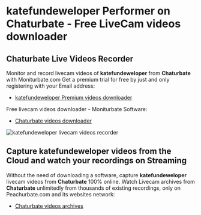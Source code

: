 # katefundeweloper Performer on Chaturbate - Free LiveCam videos downloader

## Chaturbate Live Videos Recorder

Monitor and record livecam videos of **katefundeweloper** from **Chaturbate** with Moniturbate.com
Get a premium trial for free by just and only registering with your Email address:
* [katefundeweloper Premium videos downloader](https://moniturbate.com/request-demo-licence-key.html)

Free livecam videos downloader - Moniturbate Software:
* [Chaturbate videos downloader](https://moniturbate.com/moniturbate-download-software.html)

![katefundeweloper livecam videos recorder](https://peachurnet.com/templates/moniturbate-software.png)


## Capture katefundeweloper videos from the Cloud and watch your recordings on Streaming

Without the need of downloading a software, capture **katefundeweloper** livecam videos from **Chaturbate** 100% online.
Watch Livecam archives from **Chaturbate** unlimitedly from thousands of existing recordings, only on Peachurbate.com and its websites network:
* [Chaturbate videos archives](https://peachurnet.com/)